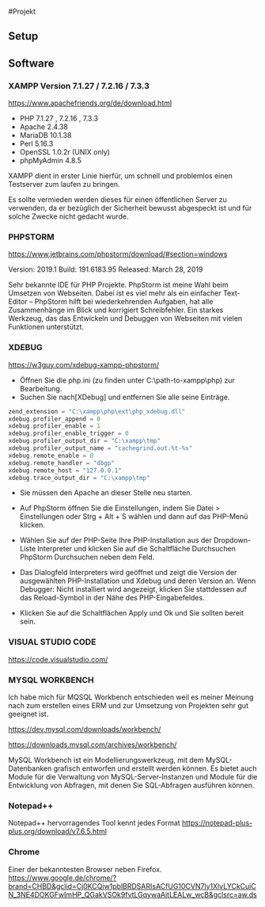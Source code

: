 #Projekt

## Setup


## Software

### XAMPP Version 7.1.27 / 7.2.16 / 7.3.3

https://www.apachefriends.org/de/download.html

* PHP 7.1.27 , 7.2.16 , 7.3.3
* Apache 2.4.38
* MariaDB 10.1.38
* Perl 5.16.3
* OpenSSL 1.0.2r (UNIX only)
* phpMyAdmin 4.8.5

XAMPP dient in erster Linie hierfür, um schnell und problemlos einen Testserver zum laufen zu bringen.

Es sollte vermieden werden dieses für einen öffentlichen Server zu verwenden, da er bezüglich der Sicherheit bewusst abgespeckt ist und für solche Zwecke nicht gedacht wurde.


### PHPSTORM


https://www.jetbrains.com/phpstorm/download/#section=windows

Version: 2019.1
Build: 191.6183.95
Released: March 28, 2019

Sehr bekannte IDE für PHP Projekte.
PhpStorm ist meine Wahl beim Umsetzen von Webseiten. Dabei ist es viel mehr als ein einfacher Text-Editor – PhpStorm hilft bei wiederkehrenden Aufgaben, hat alle Zusammenhänge im Blick und korrigiert Schreibfehler. Ein starkes Werkzeug, das das Entwickeln und Debuggen von Webseiten mit vielen Funktionen unterstützt.

### XDEBUG

https://w3guy.com/xdebug-xampp-phpstorm/

* Öffnen Sie die php.ini (zu finden unter C:\path-to-xampp\php) zur Bearbeitung.
* Suchen Sie nach[XDebug] und entfernen Sie alle seine Einträge.

``` php
zend_extension = "C:\xampp\php\ext\php_xdebug.dll"
xdebug.profiler_append = 0
xdebug.profiler_enable = 1
xdebug.profiler_enable_trigger = 0
xdebug.profiler_output_dir = "C:\xampp\tmp"
xdebug.profiler_output_name = "cachegrind.out.%t-%s"
xdebug.remote_enable = 0
xdebug.remote_handler = "dbgp"
xdebug.remote_host = "127.0.0.1"
xdebug.trace_output_dir = "C:\xampp\tmp"
```

* Sie müssen den Apache an dieser Stelle neu starten.
* Auf PhpStorm öffnen Sie die Einstellungen, indem Sie Datei > Einstellungen oder Strg + Alt + S wählen und dann auf das PHP-Menü klicken.
* Wählen Sie auf der PHP-Seite Ihre PHP-Installation aus der Dropdown-Liste Interpreter und klicken Sie auf die Schaltfläche Durchsuchen PhpStorm Durchsuchen neben dem Feld.
* Das Dialogfeld Interpreters wird geöffnet und zeigt die Version der ausgewählten PHP-Installation und Xdebug und deren Version an. Wenn Debugger: Nicht installiert wird angezeigt, klicken Sie stattdessen auf das Reload-Symbol in der Nähe des PHP-Eingabefeldes.

* Klicken Sie auf die Schaltflächen Apply und Ok und Sie sollten bereit sein.


### VISUAL STUDIO CODE

https://code.visualstudio.com/

### MYSQL WORKBENCH

Ich habe mich für MQSQL Workbench entschieden weil es meiner Meinung nach zum erstellen eines ERM
und zur Umsetzung von Projekten sehr gut geeignet ist.

https://dev.mysql.com/downloads/workbench/

https://downloads.mysql.com/archives/workbench/

MySQL Workbench ist ein Modellierungswerkzeug, mit dem MySQL-Datenbanken grafisch entworfen und erstellt werden können. Es bietet auch Module für die Verwaltung von MySQL-Server-Instanzen und Module für die Entwicklung von Abfragen, mit denen Sie SQL-Abfragen ausführen können.

### Notepad++

Notepad++ hervorragendes Tool kennt jedes Format
https://notepad-plus-plus.org/download/v7.6.5.html

### Chrome

Einer der bekanntesten Browser neben Firefox.
https://www.google.de/chrome/?brand=CHBD&gclid=Cj0KCQjw1pblBRDSARIsACfUG10CVN7ly1XlvLYCkCuiCN_3NE4DOKGFwImHP_QGakVSOk9fvtLGqywaAjtLEALw_wcB&gclsrc=aw.ds